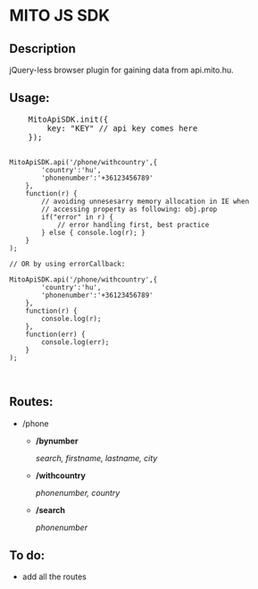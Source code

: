 <h1>MITO JS SDK</h1>
<h2>Description</h2>
<p>jQuery-less browser plugin for gaining data from api.mito.hu.</p>
<h2>Usage:</h2>
<pre>
    MitoApiSDK.init({
        key: "KEY" // api key comes here
    });

    MitoApiSDK.api('/phone/withcountry',{
            'country':'hu',
            'phonenumber':'+36123456789'
        },
        function(r) {
            // avoiding unnesesarry memory allocation in IE when 
            // accessing property as following: obj.prop
            if("error" in r) {
                // error handling first, best practice
            } else { console.log(r); }
        }
    );  

    // OR by using errorCallback:

    MitoApiSDK.api('/phone/withcountry',{
            'country':'hu',
            'phonenumber':'+36123456789'
        },
        function(r) {
            console.log(r);
        },
        function(err) {
            console.log(err);
        }
    );   
</pre>
<h2>Routes:</h2>
<ul>    
<li>/phone
<ul>
<li>
<p><strong>/bynumber</strong></p>
<p><em>search, firstname, lastname, city</em></p>
</li>
<li>
<p><strong>/withcountry</strong></p>
<p><em>phonenumber, country</em></p>
</li>
<li>
<p><strong>/search</strong></p>
<p><em>phonenumber</em></p>
</li>
</ul>
</li>
</ul>
<h2>To do:</h2>
<ul>
<li>add all the routes</li>
</ul>
